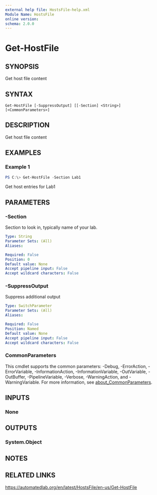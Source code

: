 ```yaml
---
external help file: HostsFile-help.xml
Module Name: HostsFile
online version:
schema: 2.0.0
---
```


# Get-HostFile

## SYNOPSIS
Get host file content

## SYNTAX

```
Get-HostFile [-SuppressOutput] [[-Section] <String>] [<CommonParameters>]
```

## DESCRIPTION
Get host file content

## EXAMPLES

### Example 1
```powershell
PS C:\> Get-HostFile -Section Lab1
```

Get host entries for Lab1

## PARAMETERS

### -Section
Section to look in, typically name of your lab.

```yaml
Type: String
Parameter Sets: (All)
Aliases:

Required: False
Position: 0
Default value: None
Accept pipeline input: False
Accept wildcard characters: False
```

### -SuppressOutput
Suppress additional output

```yaml
Type: SwitchParameter
Parameter Sets: (All)
Aliases:

Required: False
Position: Named
Default value: None
Accept pipeline input: False
Accept wildcard characters: False
```

### CommonParameters
This cmdlet supports the common parameters: -Debug, -ErrorAction, -ErrorVariable, -InformationAction, -InformationVariable, -OutVariable, -OutBuffer, -PipelineVariable, -Verbose, -WarningAction, and -WarningVariable. For more information, see [about_CommonParameters](http://go.microsoft.com/fwlink/?LinkID=113216).

## INPUTS

### None

## OUTPUTS

### System.Object
## NOTES

## RELATED LINKS
https://automatedlab.org/en/latest/HostsFile/en-us/Get-HostFile
